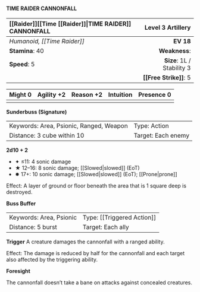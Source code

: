 #### TIME RAIDER CANNONFALL

| [[Raider]]\[\[Time [[Raider]]\|TIME RAIDER\]\] CANNONFALL |      **Level 3 Artillery** |
| :-------------------------------------------------------- | -------------------------: |
| *Humanoid, [[Time Raider]]*                               |                  **EV 18** |
| **Stamina**: 40                                           |              **Weakness**: |
| **Speed**: 5                                              | **Size**: 1L / Stability 3 |
|                                                           |     **[[Free Strike]]**: 5 |

| **Might** 0 | **Agility** +2 | **Reason** +2 | **Intuition** | **Presence** 0 |
| ----------- | -------------- | ------------- | ------------- | -------------- |
|             |                |               |               |                |

**Sunderbuss (Signature)**

|                                         |                    |
| :-------------------------------------- | :----------------- |
| Keywords: Area, Psionic, Ranged, Weapon | Type: Action       |
| Distance: 3 cube within 10              | Target: Each enemy |

**2d10 + 2**

- ✦ ≤11: 4 sonic damage
- ★ 12–16: 8 sonic damage; [[Slowed|slowed]] (EoT)
- ✸ 17+: 10 sonic damage; [[Slowed|slowed]] (EoT); [[Prone|prone]]

Effect: A layer of ground or floor beneath the area that is 1 square deep is destroyed.

**Buss Buffer**

|                         |                            |
| :---------------------- | :------------------------- |
| Keywords: Area, Psionic | Type: [[Triggered Action]] |
| Distance: 5 burst       | Target: Each ally          |

****Trigger****
A creature damages the cannonfall with a ranged ability.

Effect: The damage is reduced by half for the cannonfall and each target also affected by the triggering ability.

**Foresight**

The cannonfall doesn’t take a bane on attacks against concealed creatures.
